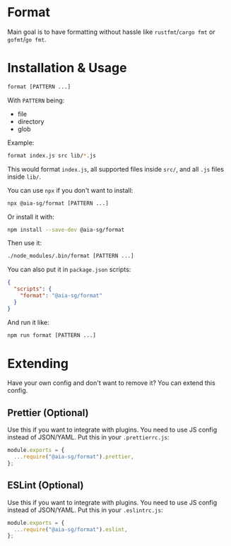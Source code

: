 # Format

Main goal is to have formatting without hassle like `rustfmt`/`cargo fmt` or `gofmt`/`go fmt`.

# Installation & Usage

```sh
format [PATTERN ...]
```

With `PATTERN` being:
- file
- directory
- glob

Example:

```sh
format index.js src lib/*.js
```

This would format `index.js`,
all supported files inside `src/`,
and all `.js` files inside `lib/`.

You can use `npx` if you don't want to install:

```sh
npx @aia-sg/format [PATTERN ...]
```

Or install it with:

```sh
npm install --save-dev @aia-sg/format
```

Then use it:
```sh
./node_modules/.bin/format [PATTERN ...]
```

You can also put it in `package.json` scripts:

```json
{
  "scripts": {
    "format": "@aia-sg/format"
  }
}
```

And run it like:

```sh
npm run format [PATTERN ...]
```

# Extending

Have your own config and don't want to remove it?
You can extend this config.

## Prettier (Optional)

Use this if you want to integrate with plugins.
You need to use JS config instead of JSON/YAML.
Put this in your `.prettierrc.js`:

```js
module.exports = {
  ...require("@aia-sg/format").prettier,
};
```

## ESLint (Optional)

Use this if you want to integrate with plugins.
You need to use JS config instead of JSON/YAML.
Put this in your `.eslintrc.js`:

```js
module.exports = {
  ...require("@aia-sg/format").eslint,
};
```
